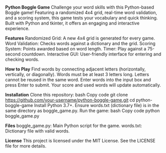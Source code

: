 **Python Boggle Game**
Challenge your word skills with this Python-based Boggle game! Featuring a randomized 4x4 grid, real-time word validation, and a scoring system, this game tests your vocabulary and quick thinking. Built with Python and tkinter, it offers an engaging and interactive experience.

**Features**
Randomized Grid: A new 4x4 grid is generated for every game.
Word Validation: Checks words against a dictionary and the grid.
Scoring System: Points awarded based on word length.
Timer: Play against a 75-second countdown.
Interactive GUI: User-friendly interface for entering and checking words.

**How to Play**
Find words by connecting adjacent letters (horizontally, vertically, or diagonally).
Words must be at least 3 letters long.
Letters cannot be reused in the same word.
Enter words into the input box and press Enter to submit.
Your score and used words will update automatically.

**Installation**
Clone this repository:
bash
Copy code
git clone https://github.com/your-username/python-boggle-game.git
cd python-boggle-game
Install Python 3.7+.
Ensure words.txt (dictionary file) is in the same directory as boggle_game.py.
Run the game:
bash
Copy code
python boggle_game.py

**Files**
boggle_game.py: Main Python script for the game.
words.txt: Dictionary file with valid words.

**License**
This project is licensed under the MIT License. See the LICENSE file for more details.
